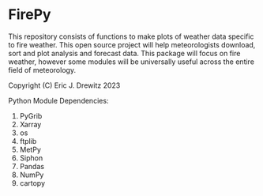 # FirePy
This repository consists of functions to make plots of weather data specific to fire weather. 
This open source project will help meteorologists download, sort and plot analysis and forecast data. 
This package will focus on fire weather, however some modules will be universally useful across the entire field of meteorology. 

Copyright (C) Eric J. Drewitz 2023

Python Module Dependencies: 
1. PyGrib
2. Xarray
3. os
4. ftplib
5. MetPy
6. Siphon
7. Pandas
8. NumPy
9. cartopy
